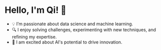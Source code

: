 # Hello, I'm Qi! 👋

- 💡 I’m passionate about data science and machine learning.
- 🔍 I enjoy solving challenges, experimenting with new techniques, and refining my expertise.
- 🚀 I am excited about AI's potential to drive innovation.



